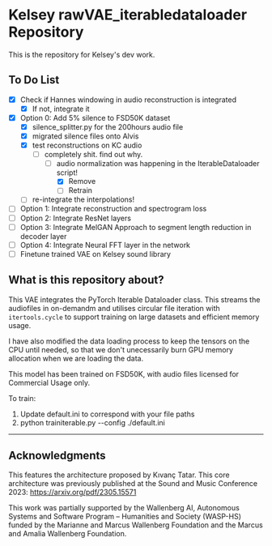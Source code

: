 # Kelsey rawVAE_iterabledataloader Repository


This is the repository for Kelsey's dev work.

## To Do List

- [x] Check if Hannes windowing in audio reconstruction is integrated
  - [x] If not, integrate it
- [x] Option 0: Add 5% silence to FSD50K dataset
  - [x] silence_splitter.py for the 200hours audio file
  - [x] migrated silence files onto Alvis
  - [x] test reconstructions on KC audio
    - [ ] completely shit. find out why. 
      - [ ] audio normalization was happening in the IterableDataloader script! 
        - [x] Remove
        - [ ] Retrain
  - [ ] re-integrate the interpolations! 
- [ ] Option 1: Integrate reconstruction and spectrogram loss
- [ ] Option 2: Integrate ResNet layers
- [ ] Option 3: Integrate MelGAN Approach to segment length reduction in decoder layer
- [ ] Option 4: Integrate Neural FFT layer in the network
- [ ] Finetune trained VAE on Kelsey sound library

## What is this repository about?

This VAE integrates the PyTorch Iterable Dataloader class. This streams the audiofiles in on-demandm and utilises circular file iteration with `itertools.cycle` to support training on large datasets and efficient memory usage.

I have also modified the data loading process to keep the tensors on the CPU until needed, so that we don't unecessarily burn GPU memory allocation when we are loading the data.

This model has been trained on FSD50K, with audio files licensed for Commercial Usage only.

To train:

1. Update default.ini to correspond with your file paths
2. python trainiterable.py --config ./default.ini

---------------------------------------------------------------------------------------------------------
## Acknowledgments

This features the architecture proposed by Kıvanç Tatar. This core architecture was previously published at the Sound and Music Conference 2023: https://arxiv.org/pdf/2305.15571

This work was partially supported by the Wallenberg AI, Autonomous Systems and Software Program – Humanities and Society (WASP-HS) funded by the Marianne and Marcus Wallenberg Foundation and the Marcus and Amalia Wallenberg Foundation.